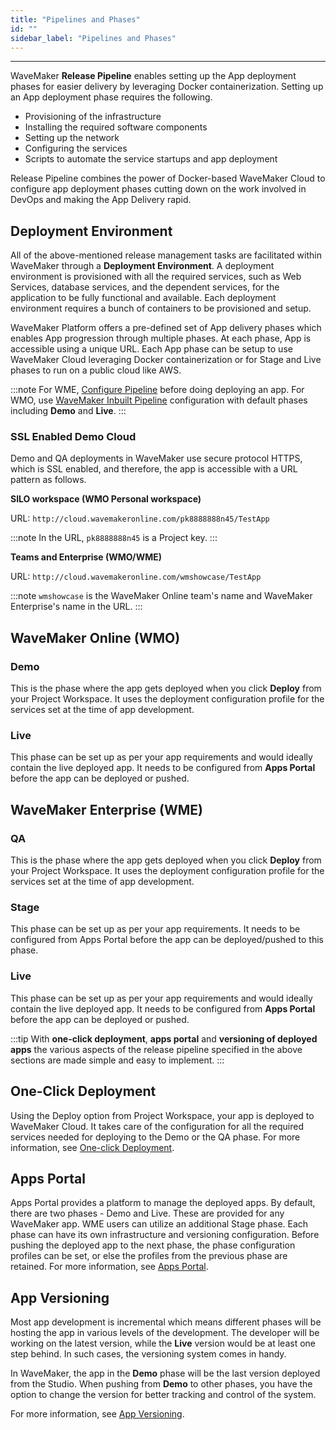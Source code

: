 ```yaml
---
title: "Pipelines and Phases"
id: ""
sidebar_label: "Pipelines and Phases"
---
```

---

WaveMaker **Release Pipeline** enables setting up the App deployment phases for easier delivery by leveraging Docker containerization. Setting up an App deployment phase requires the following.

- Provisioning of the infrastructure
- Installing the required software components
- Setting up the network
- Configuring the services
- Scripts to automate the service startups and app deployment

Release Pipeline combines the power of Docker-based WaveMaker Cloud to configure app deployment phases cutting down on the work involved in DevOps and making the App Delivery rapid.

## Deployment Environment

All of the above-mentioned release management tasks are facilitated within WaveMaker through a **Deployment Environment**. A deployment environment is provisioned with all the required services, such as Web Services, database services, and the dependent services, for the application to be fully functional and available. Each deployment environment requires a bunch of containers to be provisioned and setup.

WaveMaker Platform offers a pre-defined set of App delivery phases which enables App progression through multiple phases. At each phase, App is accessible using a unique URL. Each App phase can be setup to use WaveMaker Cloud leveraging Docker containerization or for Stage and Live phases to run on a public cloud like AWS.

:::note
For WME, [Configure Pipeline](learn/on-premise/configure/config-pipeline) before doing deploying an app. For WMO, use [WaveMaker Inbuilt Pipeline](/learn/app-development/deployment/default-pipelines) configuration with default phases including **Demo** and **Live**.
:::

### SSL Enabled Demo Cloud

Demo and QA deployments in WaveMaker use secure protocol HTTPS, which is SSL enabled, and therefore, the app is accessible with a URL pattern as follows. 

**SILO workspace (WMO Personal workspace)**

URL: `http://cloud.wavemakeronline.com/pk8888888n45/TestApp`  

:::note
In the URL, `pk8888888n45` is a Project key.
:::

**Teams and Enterprise (WMO/WME)**

URL: `http://cloud.wavemakeronline.com/wmshowcase/TestApp`  

:::note
`wmshowcase` is the WaveMaker Online team's name and WaveMaker Enterprise's name in the URL.
:::

## WaveMaker Online (WMO)

### Demo

This is the phase where the app gets deployed when you click **Deploy** from your Project Workspace. It uses the deployment configuration profile for the services set at the time of app development.

### Live

This phase can be set up as per your app requirements and would ideally contain the live deployed app. It needs to be configured from **Apps Portal** before the app can be deployed or pushed.

## WaveMaker Enterprise (WME)

### QA

This is the phase where the app gets deployed when you click **Deploy** from your Project Workspace. It uses the deployment configuration profile for the services set at the time of app development.

### Stage

This phase can be set up as per your app requirements. It needs to be configured from Apps Portal before the app can be deployed/pushed to this phase.

### Live

This phase can be set up as per your app requirements and would ideally contain the live deployed app. It needs to be configured from **Apps Portal** before the app can be deployed or pushed.

:::tip
With **one-click deployment**, **apps portal** and **versioning of deployed apps** the various aspects of the release pipeline specified in the above sections are made simple and easy to implement.
:::

## One-Click Deployment

Using the Deploy option from Project Workspace, your app is deployed to WaveMaker Cloud. It takes care of the configuration for all the required services needed for deploying to the Demo or the QA phase. For more information, see [One-click Deployment](/learn/app-development/deployment/one-click-deployment/).

## Apps Portal

Apps Portal provides a platform to manage the deployed apps. By default, there are two phases - Demo and Live. These are provided for any WaveMaker app. WME users can utilize an additional Stage phase. Each phase can have its own infrastructure and versioning configuration. Before pushing the deployed app to the next phase, the phase configuration profiles can be set, or else the profiles from the previous phase are retained. For more information, see [Apps Portal](/learn/app-development/deployment/manage-deployed-apps/#apps-portal).

## App Versioning

Most app development is incremental which means different phases will be hosting the app in various levels of the development. The developer will be working on the latest version, while the **Live** version would be at least one step behind. In such cases, the versioning system comes in handy. 

In WaveMaker, the app in the **Demo** phase will be the last version deployed from the Studio. When pushing from **Demo** to other phases, you have the option to change the version for better tracking and control of the system. 

For more information, see [App Versioning](/learn/app-development/deployment/manage-deployed-apps/#app-versioning).
